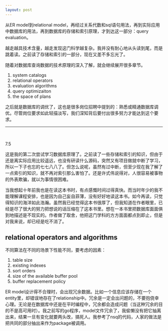 ```yaml
---
layout: post
---
```


从ER model到relational model，再经过关系代数和sql语句用法，再到实际应用中数据库的用法，再到数据库的存储和索引原理，才到达这一部分：query evaluation。

越走越具技术含量，越走发现这门科学越复杂。我并没有耐心地从头读到尾，而是跳着读。之前读了存储和索引的一部分，现在又差不多忘光了。

随着对数据库查询数据的技术原理的深入了解，就会继续展开很多章节。

1. system catalogs
2. relational operators
3. evaluation algorithms
4. query optimizaiton
5. the space of plans

之后就是数据库的调优了，这也是很多岗位招聘中提到的：熟悉或精通数据库调优。尽管岗位要求如此轻描淡写，我们深知背后要付出很多努力才能达到这个要求。

---
<br />

7.5

这是我的第二次尝试学习数据库原理了。之前读了一些存储和索引的知识，但由于还是离实际应用比较遥远，也没有研读什么源码，突然又有项目做就中断了学习，所以一下子也忘的七七八八了。但怎么说呢，虽然有过中断，但至少现在我了解了一点索引的知识，就不再对索引那么害怕了。还是许式伟说得对，人很容易被事物的外表欺骗，就以为事情很困难。

当我想起十年前我也是在读这本书时，有点感慨时间过得真快。而当时年少的我不能理解课程安排，也是因为自己妄自菲薄，没有好好地读这本书。如今再读，只觉得知识的海洋如此浩瀚。虽然我已经觉得这本书很厚了，但我知道在作者眼里，已经是尽了很大的努力把想说的话压缩在了这本书里。想在一本书里把数据库面面俱到地描述是不现实的。作者做了取舍，他把这门学科的方方面面都点到即止，但是对我来说，却已经是吃不消了。

## relational operators and algorithms

不同算法在不同的场景下性能不同，要考虑的因素：

1. table size
2. existing indexes
3. sort orders
4. size of the available buffer pool
5. buffer replacement policy

ER model设计得不合理时，会出现冗余数据。比如一个信息应该存储在一个entity里，却错误地存在了relationship中。冗余是一定会出问题的，不要抱侥幸心理。无论是在数据库中还是在平时编程中，冗余都会造成问题（当这种冗余的目的不是高可用时）。我之前写的go程序，model文件冗余了，我偷懒没有把它抽离出来，结果一旦有变化就要两头改，搞死人。我参考了nsq的代码，人家的做法是把共同的部分抽出来作为package被调用。
